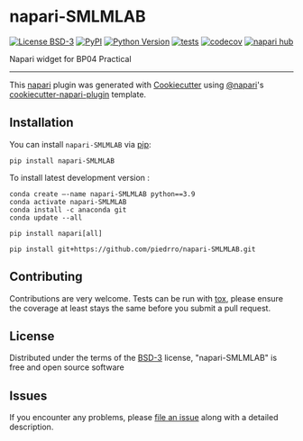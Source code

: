 # napari-SMLMLAB

[![License BSD-3](https://img.shields.io/pypi/l/napari-SMLMLAB.svg?color=green)](https://github.com/piedrro/napari-SMLMLAB/raw/main/LICENSE)
[![PyPI](https://img.shields.io/pypi/v/napari-SMLMLAB.svg?color=green)](https://pypi.org/project/napari-SMLMLAB)
[![Python Version](https://img.shields.io/pypi/pyversions/napari-SMLMLAB.svg?color=green)](https://python.org)
[![tests](https://github.com/piedrro/napari-SMLMLAB/workflows/tests/badge.svg)](https://github.com/piedrro/napari-SMLMLAB/actions)
[![codecov](https://codecov.io/gh/piedrro/napari-SMLMLAB/branch/main/graph/badge.svg)](https://codecov.io/gh/piedrro/napari-SMLMLAB)
[![napari hub](https://img.shields.io/endpoint?url=https://api.napari-hub.org/shields/napari-SMLMLAB)](https://napari-hub.org/plugins/napari-SMLMLAB)

Napari widget for BP04 Practical

----------------------------------

This [napari] plugin was generated with [Cookiecutter] using [@napari]'s [cookiecutter-napari-plugin] template.

<!--
Don't miss the full getting started guide to set up your new package:
https://github.com/napari/cookiecutter-napari-plugin#getting-started

and review the napari docs for plugin developers:
https://napari.org/stable/plugins/index.html
-->

## Installation

You can install `napari-SMLMLAB` via [pip]:

    pip install napari-SMLMLAB

To install latest development version :

    conda create –-name napari-SMLMLAB python==3.9
    conda activate napari-SMLMLAB
    conda install -c anaconda git
    conda update --all

    pip install napari[all]

    pip install git+https://github.com/piedrro/napari-SMLMLAB.git


## Contributing

Contributions are very welcome. Tests can be run with [tox], please ensure
the coverage at least stays the same before you submit a pull request.

## License

Distributed under the terms of the [BSD-3] license,
"napari-SMLMLAB" is free and open source software

## Issues

If you encounter any problems, please [file an issue] along with a detailed description.

[napari]: https://github.com/napari/napari
[Cookiecutter]: https://github.com/audreyr/cookiecutter
[@napari]: https://github.com/napari
[MIT]: http://opensource.org/licenses/MIT
[BSD-3]: http://opensource.org/licenses/BSD-3-Clause
[GNU GPL v3.0]: http://www.gnu.org/licenses/gpl-3.0.txt
[GNU LGPL v3.0]: http://www.gnu.org/licenses/lgpl-3.0.txt
[Apache Software License 2.0]: http://www.apache.org/licenses/LICENSE-2.0
[Mozilla Public License 2.0]: https://www.mozilla.org/media/MPL/2.0/index.txt
[cookiecutter-napari-plugin]: https://github.com/napari/cookiecutter-napari-plugin

[file an issue]: https://github.com/piedrro/napari-SMLMLAB/issues

[napari]: https://github.com/napari/napari
[tox]: https://tox.readthedocs.io/en/latest/
[pip]: https://pypi.org/project/pip/
[PyPI]: https://pypi.org/
